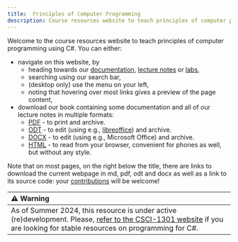 ```yaml
---
title:  ℙrinciples of ℂomputer ℙrogramming 
description: Course resources website to teach principles of computer programming using C#.
---
```


Welcome to the course resources website to teach principles of computer programming using C#.
You can either:

- navigate on this website, by
    - heading towards our [documentation](docs/), [lecture notes](lectures/) or [labs](labs/),
    - searching using our search bar,
    - (desktop only) use the menu on your left,
    - noting that hovering over most links gives a preview of the page content,
- download our book containing some documentation and all of our lecture notes in multiple formats:
    - [PDF](book.pdf) - to print and archive.
    - [ODT](book.odt) - to edit (using e.g., [libreoffice](https://www.libreoffice.org/)) and archive.
    - [DOCX](book.docx) - to edit (using e.g., Microsoft Office) and archive.
    - [HTML](book.html) - to read from your browser, convenient for phones as well, but without any style.

Note that on most pages, on the right below the title, there are links to download the current webpage in md, pdf, odt and docx as well as a link to its source code: your [contributions](docs/about/contributing) will be welcome!
    
| ⚠️ Warning       |
|:---------------------------|
| As of Summer 2024, this resource is under active (re)development. Please, [refer to the CSCI-1301 website](https://csci-1301.github.io/) if you are looking for stable resources on programming for C#. |

